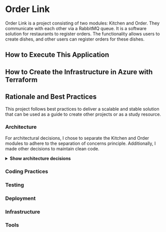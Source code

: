 # Order Link

Order Link is a project consisting of two modules: Kitchen and Order. They communicate with each other via a RabbitMQ queue. It is a software solution for restaurants to register orders. 
The functionality allows users to create dishes, and other users can register orders for these dishes. 

## How to Execute This Application

## How to Create the Infrastructure in Azure with Terraform

## Rationale and Best Practices

This project follows best practices to deliver a scalable and stable solution that can be used as a guide to create other projects or as a study resource.

### Architecture

For architectural decisions, I chose to separate the Kitchen and Order modules to adhere to the separation of concerns principle. Additionally, I made other decisions to maintain clean code.

<details><summary><b>Show architecture decisions</b></summary>

__Why Onion architecture?__ 

I chose to use Onion Architecture because It is centered around the modularity, testability and the principle of dependency inversion.
I separated in four layers:

* **Presentation:** Handle the interaction with the user with the input/output data.

* **Application:** Handle the operations of high level involving more than one agregate or entity domain and is responsible for handle the data came from the Kitchen throught the queue.

* **Domain:** The core bunissess of the application. Represent the entities and interactions that handle these attributes.

* **Infrastructure:** Provide access to the database, external services and frameworks.

</details>

### Coding Practices

### Testing

### Deployment 

### Infrastructure

### Tools

